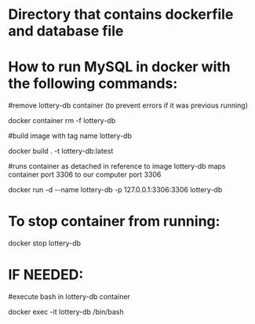 # Directory that contains dockerfile and database file

# How to run MySQL in docker with the following commands:
#remove lottery-db container (to prevent errors if it was previous running)

docker container rm -f lottery-db

#build image with tag name lottery-db

docker build . -t lottery-db:latest

#runs container as detached in reference to image lottery-db maps container port 3306 to our computer port 3306

docker run -d --name lottery-db -p 127.0.0.1:3306:3306 lottery-db

# To stop container from running: 
docker stop lottery-db 

# IF NEEDED: 
#execute bash in lottery-db container

docker exec -it lottery-db /bin/bash
